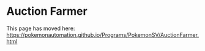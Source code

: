 # Auction Farmer

This page has moved here: https://pokemonautomation.github.io/Programs/PokemonSV/AuctionFarmer.html

